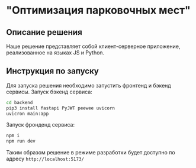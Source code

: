 # "Оптимизация парковочных мест"

## Описание решения
Наше решение представляет собой клиент-серверное приложение, реализованное на языках JS и Python.

## Инструкция по запуску
Для запуска решения необходимо запустить фронтенд и бэкенд сервисы.
Запуск бэкенд сервиса:
```bash
cd backend
pip3 install fastapi PyJWT peewee uvicorn
uvicron main:app
```

Запуск фронденд сервиса:
```bash
npm i
npm run dev
```
Таким образом решение в режиме разработки будет доступно по адресу `http://localhost:5173/`
